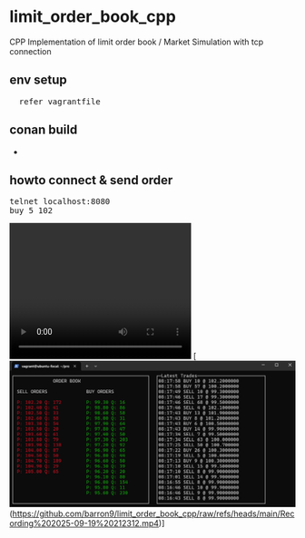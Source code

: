 # limit_order_book_cpp
CPP Implementation of limit order book / Market Simulation with tcp connection


## env setup
<pre>  refer vagrantfile  </pre> 

## conan build
-

## howto connect & send order
<pre>telnet localhost:8080
buy 5 102 </pre>

<video src="./Recording 2025-09-19 212312.mp4" width="320" height="240" controls></video>
[![Watch the video](https://github.com/barron9/limit_order_book_cpp/blob/main/image.png)(https://github.com/barron9/limit_order_book_cpp/raw/refs/heads/main/Recording%202025-09-19%20212312.mp4)]

